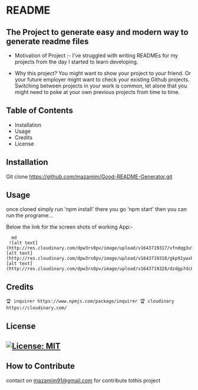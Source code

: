 
  
  # README
  ## The Project to generate easy and modern way to generate readme files

  - Motivation of Project :-
   I've struggled with writing READMEs for my projects from the day I started to learn developing.

  - Why this project?
   You might want to show your project to your friend. Or your future employer might want to check your existing Github projects. Switching between projects in your work is common, let alone that you might need to poke at your own previous projects from time to time.
  
  ## Table of Contents 
  - Installation
  - Usage
  - Credits
  - License
  
  ## Installation
  
 Git clone https://github.com/mazamim/Good-README-Generator.git
  
  ## Usage
  once cloned simply run 'npm install' there you go 'npm start' then you can run the programe...
  
  Below the link for the screen shots of working App:-
  
      md
     ![alt text](http://res.cloudinary.com/dpw3rs0pv/image/upload/v1643719317/vfndqg3utdmi2rvegs8h.jpg)![alt text](http://res.cloudinary.com/dpw3rs0pv/image/upload/v1643719318/gkp91ywxhyyjzobwxxit.jpg)![alt text](http://res.cloudinary.com/dpw3rs0pv/image/upload/v1643719328/dzdgp7dc8grx6mmu7xkp.jpg)
  
  ## Credits
    🏆 inquirer https://www.npmjs.com/package/inquirer 🏆 cloudinary https://cloudinary.com/

  
  ## License
  
  [![License: MIT](https://img.shields.io/badge/License-MIT-yellow.svg)](https://opensource.org/licenses/MIT)
  ---

  
  ## How to Contribute
  contact on mazamim91@gmail.com for contribute tothis project
 
 
  
